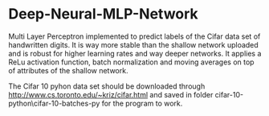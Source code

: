# Deep-Neural-MLP-Network
Multi Layer Perceptron implemented to predict labels of the Cifar data set of handwritten digits. 
It is way more stable than the shallow network uploaded and is robust for higher learning rates and way deeper networks. 
It applies a ReLu activation function, batch normalization and moving averages on top of attributes of the shallow network.

The Cifar 10 pyhon data set should be downloaded through http://www.cs.toronto.edu/~kriz/cifar.html and saved in folder cifar-10-python\cifar-10-batches-py for the program to work.
